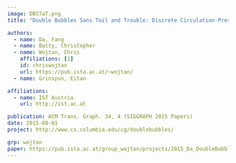 ```yaml
---
image: DBSTaT.png
title: "Double Bubbles Sans Toil and Trouble: Discrete Circulation-Preserving Vortex Sheets for Soap Films and Foams"

authors:
  - name: Da, Fang
  - name: Batty, Christopher
  - name: Wojtan, Chris
    affiliations: [1]
    id: chriswojtan
    url: https://pub.ista.ac.at/~wojtan/
  - name: Grinspun, Eitan

affiliations:
  - name: IST Austria
    url: http://ist.ac.at

publication: ACM Trans. Graph. 34, 4 (SIGGRAPH 2015 Papers)
date: 2015-08-01
project: http://www.cs.columbia.edu/cg/doublebubbles/

grp: wojtan
paper: https://pub.ista.ac.at/group_wojtan/projects/2015_Da_DoubleBubbles/doublebubbles.pdf
---
```

